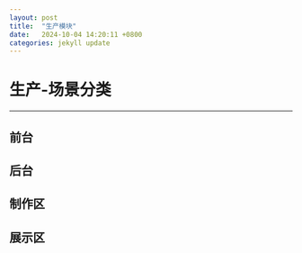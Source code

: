 ```yaml
---
layout: post
title:  "生产模块"
date:   2024-10-04 14:20:11 +0800
categories: jekyll update
---
```

# 生产-场景分类

---



## 前台



## 后台



## 制作区



## 展示区


